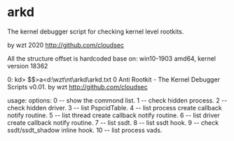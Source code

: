# arkd
The kernel debugger script for checking kernel level rootkits.

by wzt 2020	http://github.com/cloudsec

All the structure offset is hardcoded base on:
win10-1903 amd64, kernel version 18362

0: kd> $$>a<d:\wzt\nt\arkd\arkd.txt 0
Anti Rootkit - The Kernel Debugger Scripts v0.01.
by wzt  http://github.com/cloudsec

usage: <options>
options:
0       --      show the commond list.
1       --      check hidden process.
2       --      check hidden driver.
3       --      list PspcidTable.
4       --      list process create callback notify routine.
5       --      list thread create callback notify routine.
6       --      list driver create callback notify routine.
7       --      list ssdt.
8       --      list ssdt hook.
9       --      check ssdt/ssdt_shadow inline hook.
10      --      list process vads.
